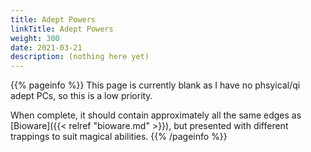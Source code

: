 ```yaml
---
title: Adept Powers
linkTitle: Adept Powers
weight: 300
date: 2021-03-21
description: (nothing here yet)
---
```


{{% pageinfo %}}
This page is currently blank as I have no phsyical/qi adept PCs, so this is a low priority. 

When complete, it should contain approximately all the same edges as [Bioware]({{< relref "bioware.md" >}}), but presented with different trappings to suit magical abilities.
{{% /pageinfo %}} 